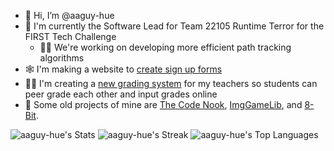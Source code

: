 - 👋 Hi, I’m @aaguy-hue
- 🤖 I'm currently the Software Lead for Team 22105 Runtime Terror for the FIRST Tech Challenge
  - 🏃‍♂️ We're working on developing more efficient path tracking algorithms
- 🕸️ I'm making a website to [create sign up forms](https://github.com/aaguy-hue/SignUpBetter)
- 🧑‍🏫 I'm creating a [new grading system](https://github.com/CSA-Coders-2025/CSA_Combined_Backend_Fork) for my teachers so students can peer grade each other and input grades online
- 🔭 Some old projects of mine are [The Code Nook](https://www.thecodenook.org), [ImgGameLib](https://github.com/aaguy-hue/ImgGameLib), and [8-Bit](https://github.com/aaguy-hue/8-Bit).

![aaguy-hue's Stats](https://github-readme-stats.vercel.app/api?username=aaguy-hue&theme=dracula&show_icons=true&hide_border=true&count_private=true)
![aaguy-hue's Streak](https://github-readme-streak-stats.herokuapp.com/?user=aaguy-hue&theme=dracula&hide_border=true)
![aaguy-hue's Top Languages](https://github-readme-stats.vercel.app/api/top-langs/?username=aaguy-hue&theme=dracula&show_icons=true&hide_border=true&layout=compact&hide=jupyter%20notebook,css,scss,html,astro,typescript,javascript,mdx)
